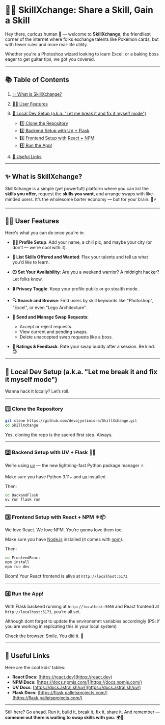 # 🧠💬 SkillXchange: Share a Skill, Gain a Skill

Hey there, curious human 👋 — welcome to **SkillXchange**, the friendliest corner of the internet where folks exchange talents like Pokémon cards, but with fewer rules and more real-life utility.

Whether you're a Photoshop wizard looking to learn Excel, or a baking boss eager to get guitar tips, we got you covered.

---

## 📚 Table of Contents

1. [✨ What is SkillXchange?](#-what-is-skill-swap)
2. [👩‍💻 User Features](#-user-features)
3. [🧪 Local Dev Setup (a.k.a. "Let me break it and fix it myself mode")](#-local-dev-setup-aka-let-me-break-it-and-fix-it-myself-mode)

   * [1️⃣ Clone the Repository](#1-clone-the-repository)
   * [2️⃣ Backend Setup with UV + Flask](#2-backend-setup-with-uv--flask)
   * [3️⃣ Frontend Setup with React + NPM](#3-frontend-setup-with-react--npm)
   * [4️⃣ Run the App!](#4-run-the-app)
4. [🔗 Useful Links](#-useful-links)

---

## ✨ What is SkillXchange?

SkillXchange is a simple (yet powerful!) platform where you can list the **skills you offer**, request the **skills you want**, and arrange swaps with like-minded users. It’s the wholesome barter economy — but for your brain. 🧠⚡

---

## 👩‍💻 User Features

Here's what you can do once you're in:

* **🧑‍🎨 Profile Setup**: Add your name, a chill pic, and maybe your city (or don't — we're cool with it).
* **🧾 List Skills Offered and Wanted**: Flex your talents and tell us what you'd like to learn.
* **🕒 Set Your Availability**: Are you a weekend warrior? A midnight hacker? Let folks know.
* **🔒 Privacy Toggle**: Keep your profile public or go stealth mode.
* **🔍 Search and Browse**: Find users by skill keywords like "Photoshop", "Excel", or even "Lego Architecture".
* **🔁 Send and Manage Swap Requests**:

  * Accept or reject requests.
  * View current and pending swaps.
  * Delete unaccepted swap requests like a boss.
* **🌟 Ratings & Feedback**: Rate your swap buddy after a session. Be kind. 😇

---

## 🧪 Local Dev Setup (a.k.a. "Let me break it and fix it myself mode")

Wanna hack it locally? Let’s roll.

---

### 1️⃣ Clone the Repository

```bash
git clone https://github.com/devojyotimisra/SkillXchange.git
cd SkillXchange
```

Yes, cloning the repo is the sacred first step. Always.

---

### 2️⃣ Backend Setup with UV + Flask 🐍🔥

We’re using [uv](https://github.com/astral-sh/uv) — the new lightning-fast Python package manager ⚡.

Make sure you have Python 3.11+ and [uv](https://docs.astral.sh/uv/) installed.

Then:

```bash
cd BackendFlask
uv run flask run
```

---

### 3️⃣ Frontend Setup with React + NPM ⚛️📦

We love React. We love NPM. You’re gonna love them too.

Make sure you have [Node.js](https://nodejs.org/en) installed (it comes with [npm](https://docs.npmjs.com/)).

Then:

```bash
cd FrontendReact
npm install
npm run dev
```

Boom! Your React frontend is alive at `http://localhost:5173`.

---

### 4️⃣ Run the App!

With Flask backend running at `http://localhost:5000` and React frontend at `http://localhost:5173`, you’re all set.

Although dont forget to update the environemnt variables accordingly (PS: if you are working in replicating this in your local system)

Check the browser. Smile. You did it. 🎉

---

## 🔗 Useful Links

Here are the cool kids’ tables:

* **React Docs**: [https://react.dev](https://react.dev)
* **NPM Docs**: [https://docs.npmjs.com/](https://docs.npmjs.com/)
* **UV Docs**: [https://docs.astral.sh/uv/](https://docs.astral.sh/uv/)
* **Flask Docs**: [https://flask.palletsprojects.com/](https://flask.palletsprojects.com/)

---

Still here? Go ahead. Run it, build it, break it, fix it, share it. And remember — **someone out there is waiting to swap skills with you.** 🌍🤝